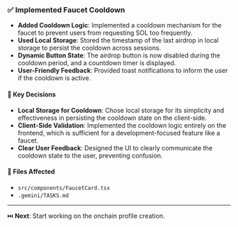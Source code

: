 ### ✅ Implemented Faucet Cooldown

- **Added Cooldown Logic**: Implemented a cooldown mechanism for the faucet to prevent users from requesting SOL too frequently.
- **Used Local Storage**: Stored the timestamp of the last airdrop in local storage to persist the cooldown across sessions.
- **Dynamic Button State**: The airdrop button is now disabled during the cooldown period, and a countdown timer is displayed.
- **User-Friendly Feedback**: Provided toast notifications to inform the user if the cooldown is active.

#### 🧠 Key Decisions

- **Local Storage for Cooldown**: Chose local storage for its simplicity and effectiveness in persisting the cooldown state on the client-side.
- **Client-Side Validation**: Implemented the cooldown logic entirely on the frontend, which is sufficient for a development-focused feature like a faucet.
- **Clear User Feedback**: Designed the UI to clearly communicate the cooldown state to the user, preventing confusion.

#### 📁 Files Affected

- `src/components/FaucetCard.tsx`
- `.gemini/TASKS.md`

---

⏭️ **Next**: Start working on the onchain profile creation.

